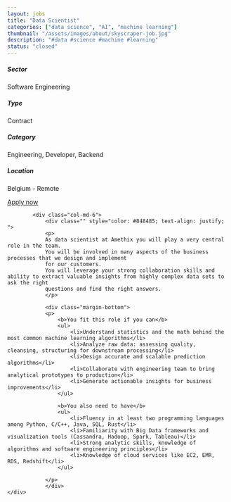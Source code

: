 ```yaml
---
layout: jobs
title: "Data Scientist"
categories: ["data science", "AI", "machine learning"]
thumbnail: "/assets/images/about/skyscraper-job.jpg"
description: "#data #science #machine #learning"
status: "closed"
---
```



<section class="section about overflow-hidden margin-bottom">
	<div class="container">
		<div class="row">
			<div class="col-lg-4" style="text-align: left;">
				<h5 class="text-color font-weight-bold mb-2">Sector</h5>
					<p>Software Engineering</p>
				<h5 class="text-color font-weight-bold mb-2">Type</h5>
					<p>Contract</p>
				<h5 class="text-color font-weight-bold mb-2">Category</h5>
					<p>Engineering, Developer, Backend</p>
				<h5 class="text-color font-weight-bold mb-2">Location</h5>
					<p>Belgium - Remote</p>
					<a href="mailto:jobs@amethix.com" class="btn btn-primary text-uppercase margin-top">Apply now</a>
			</div>

			<div class="col-md-6">
				<div class="" style="color: #848485; text-align: justify; ">
				<p>
				As data scientist at Amethix you will play a very central role in the team.
				You will be involved in many aspects of the business processes that we design and implement
				for our customers.
				You will leverage your strong collaboration skills and ability to extract valuable insights from highly complex data sets to ask the right
				questions and find the right answers.
				</p>

				<div class="margin-bottom">
				<p>
					<b>You fit this role if you can</b>
					<ul>
						<li>Understand statistics and the math behind the most common machine learning algorithms</li>
					    <li>Analyze raw data: assessing quality, cleansing, structuring for downstream processing</li>
						<li>Design accurate and scalable prediction algorithms</li>
						<li>Collaborate with engineering team to bring analytical prototypes to production</li>
						<li>Generate actionable insights for business improvements</li>
					</ul>

					<b>You also need to have</b>
					<ul>
						<li>Fluency in at least two programming languages among Python, C/C++, Java, SQL, Rust</li>
						<li>Familiarity with Big Data frameworks and visualization tools (Cassandra, Hadoop, Spark, Tableau)</li>
						<li>Strong analytic skills, knowledge of algorithms and software engineering principles</li>
						<li>Knowledge of cloud services like EC2, EMR, RDS, Redshift</li>
					</ul>

				</p>
				</div>
	</div>
</div>
